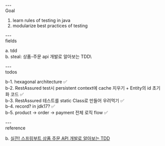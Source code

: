 ---\
Goal


1. learn rules of testing in java
2. modularize best practices of testing




---\
fields


a. tdd\
b. steal: 상품-주문 api 개발로 알아보는 TDD\



---\
todos


b-1. hexagonal architecture :white_check_mark:\
b-2. RestAssured test시 persistent context에 cache 지우기 + Entity의 id 초기화 코드 :white_check_mark:\
b-3. RestAssured 테스트를 static Class로 만들어 우려먹기 :white_check_mark:\
b-4. record? in jdk17? :white_check_mark:\
b-5. product -> order -> payment 전체 로직 flow :white_check_mark:




---\
reference


b. [실전! 스프링부트 상품 주문 API 개발로 알아보는 TDD](https://github.com/ejoongseok/product-order-service)
